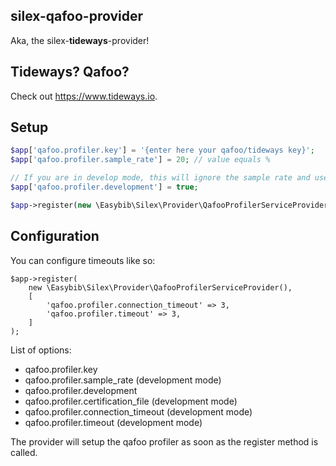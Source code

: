 ## silex-qafoo-provider

Aka, the silex-**tideways**-provider!

## Tideways? Qafoo?

Check out https://www.tideways.io.

## Setup

```php
$app['qafoo.profiler.key'] = '{enter here your qafoo/tideways key}';
$app['qafoo.profiler.sample_rate'] = 20; // value equals %

// If you are in develop mode, this will ignore the sample rate and use 100%
$app['qafoo.profiler.development'] = true;

$app->register(new \Easybib\Silex\Provider\QafooProfilerServiceProvider());
```

## Configuration

You can configure timeouts like so:

```
$app->register(
    new \Easybib\Silex\Provider\QafooProfilerServiceProvider(),
    [
        'qafoo.profiler.connection_timeout' => 3,
        'qafoo.profiler.timeout' => 3,
    ]
);
```

List of options:

 * qafoo.profiler.key
 * qafoo.profiler.sample_rate (development mode)
 * qafoo.profiler.development
 * qafoo.profiler.certification_file (development mode)
 * qafoo.profiler.connection_timeout (development mode)
 * qafoo.profiler.timeout (development mode)


The provider will setup the qafoo profiler as soon as the register method is called.
